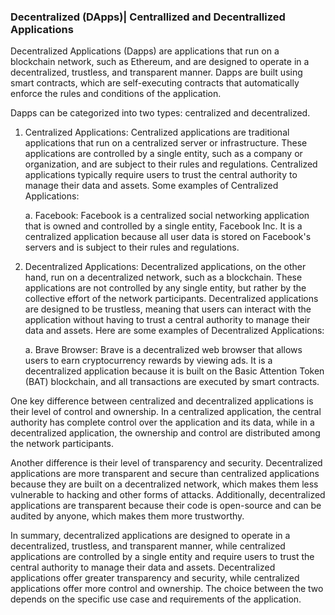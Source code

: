 ### Decentralized (DApps)| Centrallized and Decentrallized Applications

Decentralized Applications (Dapps) are applications that run on a blockchain network, such as Ethereum, and are designed to operate in a decentralized, trustless, and transparent manner. Dapps are built using smart contracts, which are self-executing contracts that automatically enforce the rules and conditions of the application.

Dapps can be categorized into two types: centralized and decentralized.

1. Centralized Applications: Centralized applications are traditional applications that run on a centralized server or infrastructure. These applications are controlled by a single entity, such as a company or organization, and are subject to their rules and regulations. Centralized applications typically require users to trust the central authority to manage their data and assets. Some examples of Centralized Applications:

    a. Facebook: Facebook is a centralized social networking application that is owned and controlled by a single entity, Facebook Inc. It is a centralized application because all user data is stored on Facebook's servers and is subject to their rules and regulations.

2. Decentralized Applications: Decentralized applications, on the other hand, run on a decentralized network, such as a blockchain. These applications are not controlled by any single entity, but rather by the collective effort of the network participants. Decentralized applications are designed to be trustless, meaning that users can interact with the application without having to trust a central authority to manage their data and assets. Here are some examples of Decentralized Applications:

   a. Brave Browser: Brave is a decentralized web browser that allows users to earn cryptocurrency rewards by viewing ads. It is a decentralized application because it is built on the Basic Attention Token (BAT) blockchain, and all transactions are executed by smart contracts.

One key difference between centralized and decentralized applications is their level of control and ownership. In a centralized application, the central authority has complete control over the application and its data, while in a decentralized application, the ownership and control are distributed among the network participants.

Another difference is their level of transparency and security. Decentralized applications are more transparent and secure than centralized applications because they are built on a decentralized network, which makes them less vulnerable to hacking and other forms of attacks. Additionally, decentralized applications are transparent because their code is open-source and can be audited by anyone, which makes them more trustworthy.

In summary, decentralized applications are designed to operate in a decentralized, trustless, and transparent manner, while centralized applications are controlled by a single entity and require users to trust the central authority to manage their data and assets. Decentralized applications offer greater transparency and security, while centralized applications offer more control and ownership. The choice between the two depends on the specific use case and requirements of the application.
